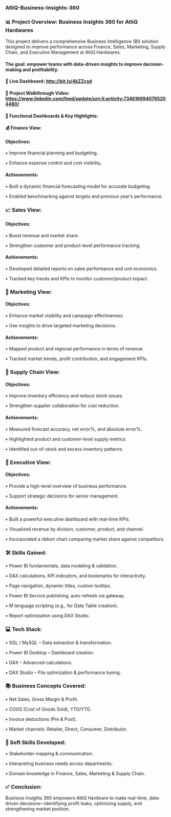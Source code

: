### AtliQ-Business-Insights-360

### 📊 Project Overview: Business Insights 360 for AtliQ Hardwares
This project delivers a comprehensive Business Intelligence (BI) solution designed to improve performance across Finance, Sales, Marketing, Supply Chain, and Executive Management at AtliQ Hardwares. 
#### The goal: empower teams with data-driven insights to improve decision-making and profitability.

#### 🔗 Live Dashboard: http://bit.ly/4kZZcsd

#### 🎥 Project Walkthrough Video: https://www.linkedin.com/feed/update/urn:li:activity:7346166940765204480/

#### 💼 Functional Dashboards & Key Highlights:

#### 💰 Finance View:
#### Objectives: 
• Improve financial planning and budgeting.

• Enhance expense control and cost visibility.

#### Achievements: 
• Built a dynamic financial forecasting model for accurate budgeting.

• Enabled benchmarking against targets and previous year’s performance.

### 📈 Sales View:
#### Objectives:
• Boost revenue and market share.

• Strengthen customer and product-level performance tracking.

#### Achievements:
• Developed detailed reports on sales performance and unit economics.

• Tracked key trends and KPIs to monitor customer/product impact.

### 📢 Marketing View:
#### Objectives:
• Enhance market visibility and campaign effectiveness.

• Use insights to drive targeted marketing decisions.

#### Achievements:
• Mapped product and regional performance in terms of revenue.

• Tracked market trends, profit contribution, and engagement KPIs.

### 🚚 Supply Chain View:
#### Objectives:
• Improve inventory efficiency and reduce stock issues.

• Strengthen supplier collaboration for cost reduction.

#### Achievements:
• Measured forecast accuracy, net error%, and absolute error%.

• Highlighted product and customer-level supply metrics.

• Identified out-of-stock and excess inventory patterns.

### 👑 Executive View:
#### Objectives:
• Provide a high-level overview of business performance.

• Support strategic decisions for senior management.

#### Achievements:
• Built a powerful executive dashboard with real-time KPIs.

• Visualized revenue by division, customer, product, and channel.

• Incorporated a ribbon chart comparing market share against competitors.

###  🛠️ Skills Gained:
• Power BI fundamentals, data modeling & validation.

• DAX calculations, KPI indicators, and bookmarks for interactivity.

• Page navigation, dynamic titles, custom tooltips.

• Power BI Service publishing, auto-refresh via gateway.

• M language scripting (e.g., for Date Table creation).

• Report optimization using DAX Studio.

###  💻 Tech Stack:
• SQL / MySQL – Data extraction & transformation.

• Power BI Desktop – Dashboard creation.

• DAX – Advanced calculations.

• DAX Studio – File optimization & performance tuning.

###  📚 Business Concepts Covered:
• Net Sales, Gross Margin & Profit.

• COGS (Cost of Goods Sold), YTD/YTG.

• Invoice deductions (Pre & Post).

• Market channels: Retailer, Direct, Consumer, Distributor.

###  🤝 Soft Skills Developed:
• Stakeholder mapping & communication.

• Interpreting business needs across departments.

• Domain knowledge in Finance, Sales, Marketing & Supply Chain.

###  ✅ Conclusion:
Business Insights 360 empowers AtliQ Hardware to make real-time, data-driven decisions—identifying profit leaks, optimizing supply, and strengthening market position.
